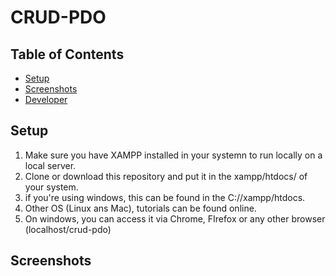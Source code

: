 # CRUD-PDO
## Table of Contents

* [Setup](https://github.com/badmus306/CRUD-PDO#setup)
* [Screenshots](https://github.com/badmus306/CRUD-PDO#screenshots)
* [Developer](https://github.com/badmus306/CRUD-PDO#developer)

## Setup
1. Make sure you have XAMPP installed in your systemn to run locally on a local server.
2. Clone or download this repository and put it in the xampp/htdocs/ of your system.
3. if you're using windows, this can be found in the C://xampp/htdocs.
4. Other OS (Linux ans Mac), tutorials can be found online.
5. On windows, you can access it via Chrome, FIrefox or any other browser (localhost/crud-pdo)

## Screenshots

